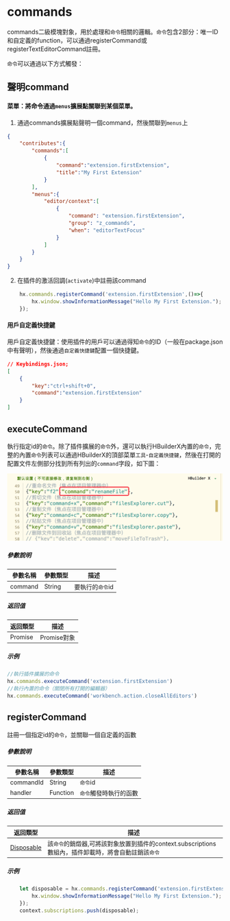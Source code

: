 # commands

commands二級模塊對象，用於處理和`命令`相關的邏輯。`命令`包含2部分：唯一ID和自定義的function，可以通過registerCommand或registerTextEditorCommand註冊。

`命令`可以通過以下方式觸發：


## 聲明command

#### 菜單：將命令通過`menus`擴展點關聯到某個菜單。

1. 通過commands擴展點聲明一個command，然後關聯到`menus`上

```json
{
    "contributes":{
        "commands":[
            {
                "command":"extension.firstExtension",
                "title":"My First Extension"
            }
        ],
        "menus":{
            "editor/context":[
                {
                    "command": "extension.firstExtension",
                    "group": "z_commands",
                    "when": "editorTextFocus"
                }
            ]
        }
    }
}
```

2. 在插件的激活回調(`activate`)中註冊該command

``` javascript
    hx.commands.registerCommand('extension.firstExtension',()=>{
        hx.window.showInformationMessage("Hello My First Extension.");
    });
```

#### 用戶自定義快捷鍵

用戶自定義快捷鍵：使用插件的用戶可以通過得知`命令`的ID（一般在package.json中有聲明），然後通過`自定義快捷鍵`配置一個快捷鍵。

```json
// Keybindings.json;
[
    {
		"key":"ctrl+shift+0",
		"command":"extension.firstExtension"
	}
]
```

## executeCommand

執行指定id的`命令`。除了插件擴展的`命令`外，還可以執行HBuilderX內置的`命令`，完整的內置`命令`列表可以通過HBuilderX的頂部菜單`工具`-`自定義快捷鍵`，然後在打開的配置文件左側部分找到所有列出的`command`字段，如下圖：

<img src="/static/snapshots/commands@2x.png" style="zoom:50%" />

##### 參數說明

|參數名稱	    |參數類型	    |描述			|
|--			|--			|--				|
|command	|String		|要執行的`命令`id	|

##### 返回值
|返回類型	|描述		|
|--			|--			|
|Promise	|Promise對象|


##### 示例
``` javascript
//執行插件擴展的命令
hx.commands.executeCommand('extension.firstExtension')
//執行內置的命令（關閉所有打開的編輯器）
hx.commands.executeCommand('workbench.action.closeAllEditors')
```

## registerCommand

註冊一個指定id的`命令`，並關聯一個自定義的函數

##### 參數說明

|參數名稱	|參數類型	|描述					|
|--			|--			|--						|
|commandId	|String		|`命令`id				|
|handler	|Function	|`命令`觸發時執行的函數	|

##### 返回值
|返回類型					|描述																									|
|--							|--																										|
|[Disposable](/ExtensionDocs/Api/other/Disposable)	|該`命令`的銷燬器,可將該對象放置到插件的context.subscriptions數組內，插件卸載時，將會自動註銷該`命令`	|


##### 示例
``` javascript
    let disposable = hx.commands.registerCommand('extension.firstExtension',()=>{
        hx.window.showInformationMessage("Hello My First Extension.");
    });
    context.subscriptions.push(disposable);
```
